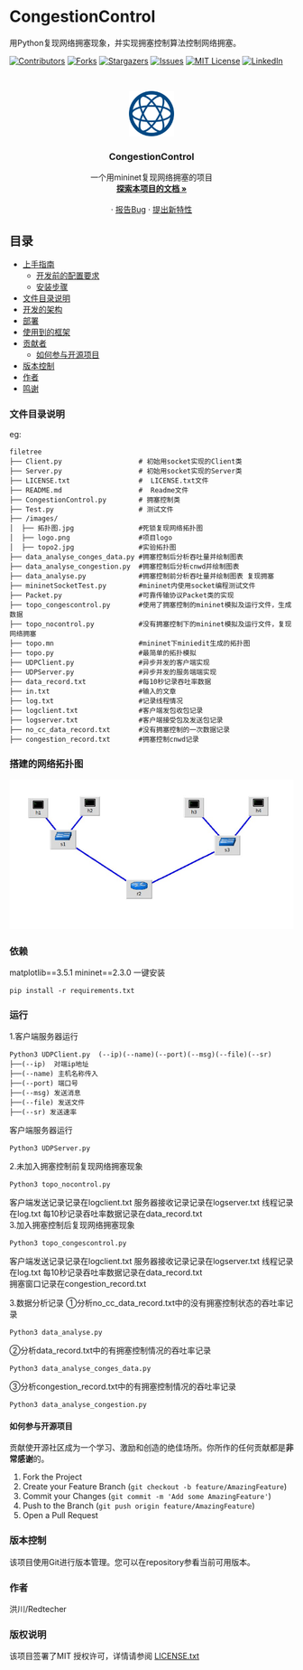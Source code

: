 

# CongestionControl

用Python复现网络拥塞现象，并实现拥塞控制算法控制网络拥塞。

<!-- PROJECT SHIELDS -->

[![Contributors][contributors-shield]][contributors-url]
[![Forks][forks-shield]][forks-url]
[![Stargazers][stars-shield]][stars-url]
[![Issues][issues-shield]][issues-url]
[![MIT License][license-shield]][license-url]
[![LinkedIn][linkedin-shield]][linkedin-url]

<!-- PROJECT LOGO -->
<br />

<p align="center">
  <a href="https://github.com/redtecher/CongestionControlpython/">
    <img src="images/logo.png" alt="Logo" width="80" height="80">
  </a>

  <h3 align="center">CongestionControl</h3>
  <p align="center">
    一个用mininet复现网络拥塞的项目
    <br />
    <a href="https://github.com/redtecher/CongestionControlpython"><strong>探索本项目的文档 »</strong></a>
    <br />
    <br />
    ·
    <a href="https://github.com/redtecher/CongestionControlpython/issues">报告Bug</a>
    ·
    <a href="https://github.com/redtecher/CongestionControlpython/issues">提出新特性</a>
  </p>

</p>
 
## 目录

- [上手指南](#上手指南)
  - [开发前的配置要求](#开发前的配置要求)
  - [安装步骤](#安装步骤)
- [文件目录说明](#文件目录说明)
- [开发的架构](#开发的架构)
- [部署](#部署)
- [使用到的框架](#使用到的框架)
- [贡献者](#贡献者)
  - [如何参与开源项目](#如何参与开源项目)
- [版本控制](#版本控制)
- [作者](#作者)
- [鸣谢](#鸣谢)




### 文件目录说明
eg:

```
filetree 
├── Client.py                   # 初始用socket实现的Client类
├── Server.py                   # 初始用socket实现的Server类
├── LICENSE.txt                 #  LICENSE.txt文件
├── README.md                   #  Readme文件
├── CongestionControl.py        # 拥塞控制类
├── Test.py                     # 测试文件
├── /images/
│  ├── 拓扑图.jpg                #死锁复现网络拓扑图
│  ├── logo.png                 #项目logo
│  ├── topo2.jpg                #实验拓扑图
├── data_analyse_conges_data.py #拥塞控制后分析吞吐量并绘制图表
├── data_analyse_congestion.py  #拥塞控制后分析cnwd并绘制图表
├── data_analyse.py             #拥塞控制前分析吞吐量并绘制图表 复现拥塞
├── mininetSocketTest.py        #mininet内使用socket编程测试文件
├── Packet.py                   #可靠传输协议Packet类的实现
├── topo_congescontrol.py       #使用了拥塞控制的mininet模拟及运行文件，生成数据
├── topo_nocontrol.py           #没有拥塞控制下的mininet模拟及运行文件，复现网络拥塞
├── topo.mn                     #mininet下miniedit生成的拓扑图
├── topo.py                     #最简单的拓扑模拟
├── UDPClient.py                #异步并发的客户端实现
├── UDPServer.py                #异步并发的服务端端实现
├── data_record.txt             #每10秒记录吞吐率数据
├── in.txt                      #输入的文章
├── log.txt                     #记录线程情况
├── logclient.txt               #客户端发包收包记录
├── logserver.txt               #客户端接受包及发送包记录
├── no_cc_data_record.txt       #没有拥塞控制的一次数据记录
├── congestion_record.txt       #拥塞控制cnwd记录
```
### 搭建的网络拓扑图
<img src="./images/topo2.jpg">


### 依赖
matplotlib==3.5.1
mininet==2.3.0
一键安装
```
pip install -r requirements.txt
```
### 运行
1.客户端服务器运行
```
Python3 UDPClient.py  (--ip)(--name)(--port)(--msg)(--file)(--sr)
├──(--ip)  对端ip地址
├──(--name) 主机名称传入
├──(--port) 端口号
├──(--msg) 发送消息
├──(--file) 发送文件
├──(--sr) 发送速率
```
客户端服务器运行
```
Python3 UDPServer.py 
```
2.未加入拥塞控制前复现网络拥塞现象
```
Python3 topo_nocontrol.py
```
客户端发送记录记录在logclient.txt
服务器接收记录记录在logserver.txt
线程记录在log.txt
每10秒记录吞吐率数据记录在data_record.txt       
3.加入拥塞控制后复现网络拥塞现象
```
Python3 topo_congescontrol.py
```
客户端发送记录记录在logclient.txt
服务器接收记录记录在logserver.txt
线程记录在log.txt
每10秒记录吞吐率数据记录在data_record.txt  
拥塞窗口记录在congestion_record.txt 

3.数据分析记录
①分析no_cc_data_record.txt中的没有拥塞控制状态的吞吐率记录
```
Python3 data_analyse.py
```
②分析data_record.txt中的有拥塞控制情况的吞吐率记录
```
Python3 data_analyse_conges_data.py
```
③分析congestion_record.txt中的有拥塞控制情况的吞吐率记录
```
Python3 data_analyse_congestion.py
```


#### 如何参与开源项目

贡献使开源社区成为一个学习、激励和创造的绝佳场所。你所作的任何贡献都是**非常感谢**的。


1. Fork the Project
2. Create your Feature Branch (`git checkout -b feature/AmazingFeature`)
3. Commit your Changes (`git commit -m 'Add some AmazingFeature'`)
4. Push to the Branch (`git push origin feature/AmazingFeature`)
5. Open a Pull Request



### 版本控制

该项目使用Git进行版本管理。您可以在repository参看当前可用版本。

### 作者

洪川/Redtecher 

### 版权说明

该项目签署了MIT 授权许可，详情请参阅 [LICENSE.txt](https://github.com/shaojintian/Best_README_template/blob/master/LICENSE.txt)



<!-- links -->
[your-project-path]:shaojintian/Best_README_template
[contributors-shield]: https://img.shields.io/github/contributors/shaojintian/Best_README_template.svg?style=flat-square
[contributors-url]: https://github.com/shaojintian/Best_README_template/graphs/contributors
[forks-shield]: https://img.shields.io/github/forks/shaojintian/Best_README_template.svg?style=flat-square
[forks-url]: https://github.com/shaojintian/Best_README_template/network/members
[stars-shield]: https://img.shields.io/github/stars/shaojintian/Best_README_template.svg?style=flat-square
[stars-url]: https://github.com/shaojintian/Best_README_template/stargazers
[issues-shield]: https://img.shields.io/github/issues/shaojintian/Best_README_template.svg?style=flat-square
[issues-url]: https://img.shields.io/github/issues/shaojintian/Best_README_template.svg
[license-shield]: https://img.shields.io/github/license/shaojintian/Best_README_template.svg?style=flat-square
[license-url]: https://github.com/shaojintian/Best_README_template/blob/master/LICENSE.txt
[linkedin-shield]: https://img.shields.io/badge/-LinkedIn-black.svg?style=flat-square&logo=linkedin&colorB=555
[linkedin-url]: https://linkedin.com/in/shaojintian




